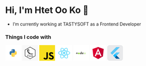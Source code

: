 <h1>Hi, I'm Htet Oo Ko 👋 </h1>

- I’m currently working at TASTYSOFT as a Frontend Developer

<h3>Things I code with</h3>

<p>
  <img alt="Python" src="./Images/python.png" width="50" />
  <img alt="Flask" src="./Images/flask.png" width="50" />
  <img alt="Javascript" src="./Images/javascript.png" width="50" />
  <img alt="React" src="./Images/react.png" width="50" />
  <img alt="NodeJS" src="./Images/nodejs.png" width="50" />
  <img alt="Angular" src="./Images/angular.png" width="50" />
  <img alt="Flutter" src="./Images/flutter.png" width="50" />
</p>
